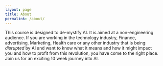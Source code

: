 ```yaml
---
layout: page
title: About
permalink: /about/
---
```


This course is designed to de-mystify AI. It is aimed at a non-engineering audience. If you are working in the technology industry, Finance, advertising, 
Marketing, Health care or any other industry that is being *disrupted* by AI and want to know what it means and how it might impact you and how to profit
from this revolution, you have come to the right place. Join us for an exciting 10 week journey into AI. 

